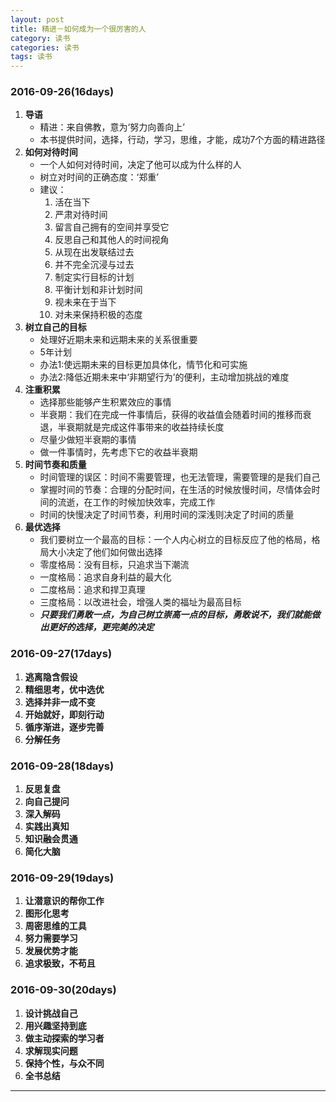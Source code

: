 ```yaml
---
layout: post
title: 精进－如何成为一个很厉害的人
category: 读书
categories: 读书
tags: 读书
---
```


### 2016-09-26(16days)
1. **导语**
    - 精进：来自佛教，意为‘努力向善向上’
    - 本书提供时间，选择，行动，学习，思维，才能，成功7个方面的精进路径
2. **如何对待时间**
    - 一个人如何对待时间，决定了他可以成为什么样的人
    - 树立对时间的正确态度：‘郑重’
    - 建议：
        1. 活在当下
        2. 严肃对待时间
        3. 留言自己拥有的空间并享受它
        4. 反思自己和其他人的时间视角
        5. 从现在出发联结过去
        6. 并不完全沉浸与过去
        7. 制定实行目标的计划
        8. 平衡计划和非计划时间
        9. 视未来在于当下
        10. 对未来保持积极的态度
3. **树立自己的目标**
    - 处理好近期未来和远期未来的关系很重要
    - 5年计划
    - 办法1:使远期未来的目标更加具体化，情节化和可实施
    - 办法2:降低近期未来中‘非期望行为’的便利，主动增加挑战的难度
4. **注重积累**
    - 选择那些能够产生积累效应的事情
    - 半衰期：我们在完成一件事情后，获得的收益值会随着时间的推移而衰退，半衰期就是完成这件事带来的收益持续长度
    - 尽量少做短半衰期的事情
    - 做一件事情时，先考虑下它的收益半衰期
5. **时间节奏和质量**
    - 时间管理的误区：时间不需要管理，也无法管理，需要管理的是我们自己
    - 掌握时间的节奏：合理的分配时间，在生活的时候放慢时间，尽情体会时间的流逝，在工作的时候加快效率，完成工作
    - 时间的快慢决定了时间节奏，利用时间的深浅则决定了时间的质量
6. **最优选择**
    - 我们要树立一个最高的目标：一个人内心树立的目标反应了他的格局，格局大小决定了他们如何做出选择
    - 零度格局：没有目标，只追求当下潮流
    - 一度格局：追求自身利益的最大化
    - 二度格局：追求和捍卫真理
    - 三度格局：以改进社会，增强人类的福址为最高目标
    - ***只要我们勇敢一点，为自己树立崇高一点的目标，勇敢说不，我们就能做出更好的选择，更完美的决定***

### 2016-09-27(17days) 
1. **逃离隐含假设**
2. **精细思考，优中选优**
3. **选择并非一成不变**
4. **开始就好，即刻行动**
5. **循序渐进，逐步完善**
6. **分解任务**

### 2016-09-28(18days)
1. **反思复盘**
2. **向自己提问**
3. **深入解码**
4. **实践出真知**
5. **知识融会贯通**
6. **简化大脑**

### 2016-09-29(19days) 
1. **让潜意识的帮你工作**
2. **图形化思考**
3. **周密思维的工具**
4. **努力需要学习**
5. **发展优势才能**
6. **追求极致，不苟且**

### 2016-09-30(20days)
1. **设计挑战自己**
2. **用兴趣坚持到底**
3. **做主动探索的学习者**
4. **求解现实问题**
5. **保持个性，与众不同**
6. **全书总结**


---
